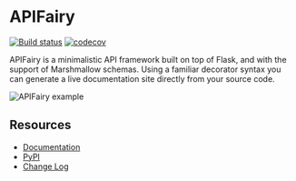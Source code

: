 # APIFairy

[![Build status](https://github.com/miguelgrinberg/apifairy/workflows/build/badge.svg)](https://github.com/miguelgrinberg/apifairy/actions) [![codecov](https://codecov.io/gh/miguelgrinberg/apifairy/branch/main/graph/badge.svg)](https://codecov.io/gh/miguelgrinberg/APIFairy)

APIFairy is a minimalistic API framework built on top of Flask, and with the
support of Marshmallow schemas. Using a familiar decorator syntax you can
generate a live documentation site directly from your source code.

![APIFairy example](docs/_static/apispec-example.png)

Resources
---------

- [Documentation](http://apifairy.readthedocs.io/en/latest/)
- [PyPI](https://pypi.python.org/pypi/APIFairy)
- [Change Log](https://github.com/miguelgrinberg/APIFairy/blob/main/CHANGES.md)
